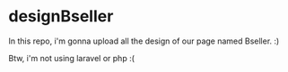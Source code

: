 # designBseller

In this repo, i'm gonna upload all the design of our page named Bseller. :)   

Btw, i'm not using laravel or php :(
